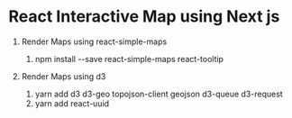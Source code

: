 # React Interactive Map using Next js

1. Render Maps using react-simple-maps

   1. npm install --save react-simple-maps react-tooltip

2. Render Maps using d3
   1. yarn add d3 d3-geo topojson-client geojson d3-queue d3-request
   2. yarn add react-uuid
